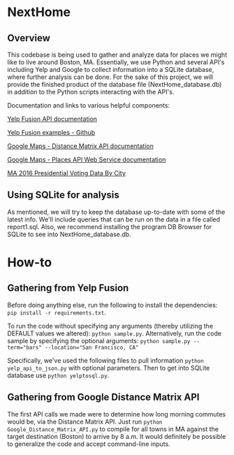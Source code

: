 # NextHome

## Overview
This codebase is being used to gather and analyze data for places we might like to live around Boston, MA. Essentially, we use Python and several API's including Yelp and Google to collect information into a SQLite database, where further analysis can be done. For the sake of this project, we will provide the finished product of the database file (NextHome_database.db) in addition to the Python scripts interacting with the API's.

Documentation and links to various helpful components:

[Yelp Fusion API documentation](https://www.yelp.com/developers/documentation/v3)

[Yelp Fusion examples - Github](https://www.???)

[Google Maps - Distance Matrix API documentation](https://developers.google.com/maps/documentation/distance-matrix/start)

[Google Maps - Places API Web Service documentation](https://developers.google.com/places/web-service/intro)

[MA 2016 Presidential Voting Data By City](http://www.wbur.org/politicker/2016/11/08/massachusetts-election-map)

## Using SQLite for analysis

As mentioned, we will try to keep the database up-to-date with some of the latest info. We'll include queries that can be run on the data in a file called report1.sql. Also, we recommend installing the program DB Browser for SQLite to see into NextHome_database.db.

# How-to

## Gathering from Yelp Fusion
Before doing anything else, run the following to install the dependencies:
`pip install -r requirements.txt`.

To run the code without specifying any arguments (thereby utilizing the DEFAULT values we altered):
`python sample.py`. Alternatively, run the code sample by specifying the optional arguments:
`python sample.py --term="bars" --location="San Francisco, CA"`

Specifically, we've used the following files to pull information `python yelp_api_to_json.py` with optional parameters.
Then to get into SQLite database use `python yelptosql.py`.

## Gathering from Google Distance Matrix API
The first API calls we made were to determine how long morning commutes would be, via the Distance Matrix API. Just run `python Google_Distance_Matrix_API.py` to compile for all towns in MA against the target destination (Boston) to arrive by 8 a.m. It would definitely be possible to generalize the code and accept command-line inputs.

